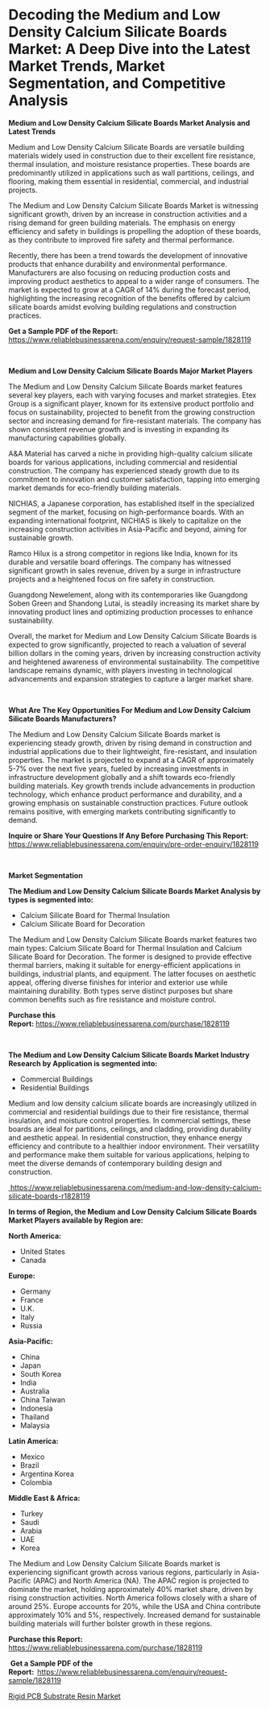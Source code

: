 <p><h1>Decoding the Medium and Low Density Calcium Silicate Boards Market: A Deep Dive into the Latest Market Trends, Market Segmentation, and Competitive Analysis</h1></p><p><strong>Medium and Low Density Calcium Silicate Boards Market Analysis and Latest Trends</strong></p>
<p><p>Medium and Low Density Calcium Silicate Boards are versatile building materials widely used in construction due to their excellent fire resistance, thermal insulation, and moisture resistance properties. These boards are predominantly utilized in applications such as wall partitions, ceilings, and flooring, making them essential in residential, commercial, and industrial projects.</p><p>The Medium and Low Density Calcium Silicate Boards Market is witnessing significant growth, driven by an increase in construction activities and a rising demand for green building materials. The emphasis on energy efficiency and safety in buildings is propelling the adoption of these boards, as they contribute to improved fire safety and thermal performance. </p><p>Recently, there has been a trend towards the development of innovative products that enhance durability and environmental performance. Manufacturers are also focusing on reducing production costs and improving product aesthetics to appeal to a wider range of consumers. The market is expected to grow at a CAGR of 14% during the forecast period, highlighting the increasing recognition of the benefits offered by calcium silicate boards amidst evolving building regulations and construction practices.</p></p>
<p><strong>Get a Sample PDF of the Report:&nbsp;</strong> <a href="https://www.reliablebusinessarena.com/enquiry/request-sample/1828119?utm_campaign=2514&utm_medium=2&utm_source=Github&utm_content=ia&utm_term=03042025&utm_id=medium-and-low-density-calcium-silicate-boards">https://www.reliablebusinessarena.com/enquiry/request-sample/1828119</a></p>
<p>&nbsp;</p>
<p><strong>Medium and Low Density Calcium Silicate Boards Major Market Players</strong></p>
<p><p>The Medium and Low Density Calcium Silicate Boards market features several key players, each with varying focuses and market strategies. Etex Group is a significant player, known for its extensive product portfolio and focus on sustainability, projected to benefit from the growing construction sector and increasing demand for fire-resistant materials. The company has shown consistent revenue growth and is investing in expanding its manufacturing capabilities globally.</p><p>A&A Material has carved a niche in providing high-quality calcium silicate boards for various applications, including commercial and residential construction. The company has experienced steady growth due to its commitment to innovation and customer satisfaction, tapping into emerging market demands for eco-friendly building materials.</p><p>NICHIAS, a Japanese corporation, has established itself in the specialized segment of the market, focusing on high-performance boards. With an expanding international footprint, NICHIAS is likely to capitalize on the increasing construction activities in Asia-Pacific and beyond, aiming for sustainable growth.</p><p>Ramco Hilux is a strong competitor in regions like India, known for its durable and versatile board offerings. The company has witnessed significant growth in sales revenue, driven by a surge in infrastructure projects and a heightened focus on fire safety in construction.</p><p>Guangdong Newelement, along with its contemporaries like Guangdong Soben Green and Shandong Lutai, is steadily increasing its market share by innovating product lines and optimizing production processes to enhance sustainability.</p><p>Overall, the market for Medium and Low Density Calcium Silicate Boards is expected to grow significantly, projected to reach a valuation of several billion dollars in the coming years, driven by increasing construction activity and heightened awareness of environmental sustainability. The competitive landscape remains dynamic, with players investing in technological advancements and expansion strategies to capture a larger market share.</p></p>
<p>&nbsp;</p>
<p><strong>What Are The Key Opportunities For Medium and Low Density Calcium Silicate Boards Manufacturers?</strong></p>
<p><p>The Medium and Low Density Calcium Silicate Boards market is experiencing steady growth, driven by rising demand in construction and industrial applications due to their lightweight, fire-resistant, and insulation properties. The market is projected to expand at a CAGR of approximately 5-7% over the next five years, fueled by increasing investments in infrastructure development globally and a shift towards eco-friendly building materials. Key growth trends include advancements in production technology, which enhance product performance and durability, and a growing emphasis on sustainable construction practices. Future outlook remains positive, with emerging markets contributing significantly to demand.</p></p>
<p><strong>Inquire or Share Your Questions If Any Before Purchasing This Report:</strong> <a href="https://www.reliablebusinessarena.com/enquiry/pre-order-enquiry/1828119?utm_campaign=2514&utm_medium=2&utm_source=Github&utm_content=ia&utm_term=03042025&utm_id=medium-and-low-density-calcium-silicate-boards">https://www.reliablebusinessarena.com/enquiry/pre-order-enquiry/1828119</a></p>
<p>&nbsp;</p>
<p><strong>Market Segmentation</strong></p>
<p><strong>The Medium and Low Density Calcium Silicate Boards Market Analysis by types is segmented into:</strong></p>
<p><ul><li>Calcium Silicate Board for Thermal Insulation</li><li>Calcium Silicate Board for Decoration</li></ul></p>
<p><p>The Medium and Low Density Calcium Silicate Boards market features two main types: Calcium Silicate Board for Thermal Insulation and Calcium Silicate Board for Decoration. The former is designed to provide effective thermal barriers, making it suitable for energy-efficient applications in buildings, industrial plants, and equipment. The latter focuses on aesthetic appeal, offering diverse finishes for interior and exterior use while maintaining durability. Both types serve distinct purposes but share common benefits such as fire resistance and moisture control.</p></p>
<p><strong>Purchase this Report:&nbsp;</strong><a href="https://www.reliablebusinessarena.com/purchase/1828119?utm_campaign=2514&utm_medium=2&utm_source=Github&utm_content=ia&utm_term=03042025&utm_id=medium-and-low-density-calcium-silicate-boards">https://www.reliablebusinessarena.com/purchase/1828119</a></p>
<p>&nbsp;</p>
<p><strong>The Medium and Low Density Calcium Silicate Boards Market Industry Research by Application is segmented into:</strong></p>
<p><ul><li>Commercial Buildings</li><li>Residential Buildings</li></ul></p>
<p><p>Medium and low density calcium silicate boards are increasingly utilized in commercial and residential buildings due to their fire resistance, thermal insulation, and moisture control properties. In commercial settings, these boards are ideal for partitions, ceilings, and cladding, providing durability and aesthetic appeal. In residential construction, they enhance energy efficiency and contribute to a healthier indoor environment. Their versatility and performance make them suitable for various applications, helping to meet the diverse demands of contemporary building design and construction.</p></p>
<p><a href="https://www.reliablebusinessarena.com/medium-and-low-density-calcium-silicate-boards-r1828119?utm_campaign=2514&utm_medium=2&utm_source=Github&utm_content=ia&utm_term=03042025&utm_id=medium-and-low-density-calcium-silicate-boards">&nbsp;https://www.reliablebusinessarena.com/medium-and-low-density-calcium-silicate-boards-r1828119</a></p>
<p><strong>In terms of Region, the Medium and Low Density Calcium Silicate Boards Market Players available by Region are:</strong></p>
<p>
    <p> <strong> North America: </strong>
        <ul>
            <li>United States</li>
            <li>Canada</li>
        </ul>
        </p> 
    <p> <strong> Europe: </strong>
        <ul>
            <li>Germany</li>
            <li>France</li>
            <li>U.K.</li>
            <li>Italy</li>
            <li>Russia</li>
        </ul>
        </p> 
    <p> <strong> Asia-Pacific: </strong>
        <ul>
            <li>China</li>
            <li>Japan</li>
            <li>South Korea</li>
            <li>India</li>
            <li>Australia</li>
            <li>China Taiwan</li>
            <li>Indonesia</li>
            <li>Thailand</li>
            <li>Malaysia</li>
        </ul>
        </p> 
    <p> <strong> Latin America: </strong>
        <ul>
            <li>Mexico</li>
            <li>Brazil</li>
            <li>Argentina Korea</li>
            <li>Colombia</li>
        </ul>
        </p> 
    <p> <strong> Middle East & Africa: </strong>
        <ul>
            <li>Turkey</li>
            <li>Saudi</li>
            <li>Arabia</li>
            <li>UAE</li>
            <li>Korea</li>
        </ul>
    </p>
    </p>
<p><p>The Medium and Low Density Calcium Silicate Boards market is experiencing significant growth across various regions, particularly in Asia-Pacific (APAC) and North America (NA). The APAC region is projected to dominate the market, holding approximately 40% market share, driven by rising construction activities. North America follows closely with a share of around 25%. Europe accounts for 20%, while the USA and China contribute approximately 10% and 5%, respectively. Increased demand for sustainable building materials will further bolster growth in these regions.</p></p>
<p><strong>Purchase this Report: </strong><a href="https://www.reliablebusinessarena.com/purchase/1828119?utm_campaign=2514&utm_medium=2&utm_source=Github&utm_content=ia&utm_term=03042025&utm_id=medium-and-low-density-calcium-silicate-boards">https://www.reliablebusinessarena.com/purchase/1828119</a></p>
<p>&nbsp;<strong>Get a Sample PDF of the Report:&nbsp;&nbsp;</strong><a href="https://www.reliablebusinessarena.com/enquiry/request-sample/1828119?utm_campaign=2514&utm_medium=2&utm_source=Github&utm_content=ia&utm_term=03042025&utm_id=medium-and-low-density-calcium-silicate-boards">https://www.reliablebusinessarena.com/enquiry/request-sample/1828119</a></p>
<p><strong></strong></p>
<p><p><a href="https://github.com/manesros8/Market-Research-Report-List-1/blob/main/rigid-pcb-substrate-resin-market.md?utm_campaign=2514&utm_medium=2&utm_source=Github&utm_content=ia&utm_term=03042025&utm_id=medium-and-low-density-calcium-silicate-boards">Rigid PCB Substrate Resin Market</a></p></p>